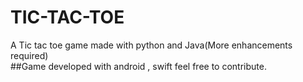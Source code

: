 # TIC-TAC-TOE
A Tic tac toe game made with python and Java(More enhancements required)</br>
##Game developed with android , swift feel free to contribute.</br>

